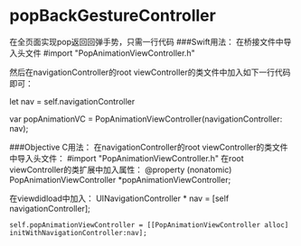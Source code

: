 # popBackGestureController
在全页面实现pop返回回弹手势，只需一行代码
###Swift用法：
在桥接文件中导入头文件    #import "PopAnimationViewController.h"
   
   然后在navigationController的root viewController的类文件中加入如下一行代码即可：  

 let nav = self.navigationController
 
 var popAnimationVC = PopAnimationViewController(navigationController: nav);


###Objective C用法：
在navigationController的root viewController的类文件中导入头文件：    #import "PopAnimationViewController.h"
在root viewController的类扩展中加入属性：
@property (nonatomic) PopAnimationViewController *popAnimationViewController;

在viewdidload中加入：
UINavigationController * nav = [self navigationController];
    
    self.popAnimationViewController = [[PopAnimationViewController alloc] initWithNavigationController:nav];
